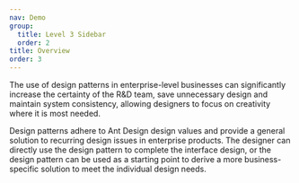 ```yaml
---
nav: Demo
group:
  title: Level 3 Sidebar
  order: 2
title: Overview
order: 3
---
```


The use of design patterns in enterprise-level businesses can significantly increase the certainty of the R\&D team, save unnecessary design and maintain system consistency, allowing designers to focus on creativity where it is most needed.

Design patterns adhere to Ant Design design values and provide a general solution to recurring design issues in enterprise products. The designer can directly use the design pattern to complete the interface design, or the design pattern can be used as a starting point to derive a more business-specific solution to meet the individual design needs.
